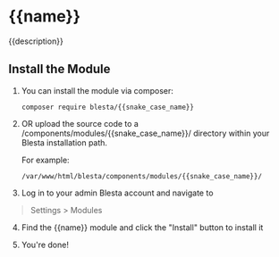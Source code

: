 # {{name}}

{{description}}

## Install the Module

1. You can install the module via composer:

    ```
    composer require blesta/{{snake_case_name}}
    ```

2. OR upload the source code to a /components/modules/{{snake_case_name}}/ directory within
your Blesta installation path.

    For example:

    ```
    /var/www/html/blesta/components/modules/{{snake_case_name}}/
    ```

3. Log in to your admin Blesta account and navigate to
> Settings > Modules

4. Find the {{name}} module and click the "Install" button to install it

5. You're done!

